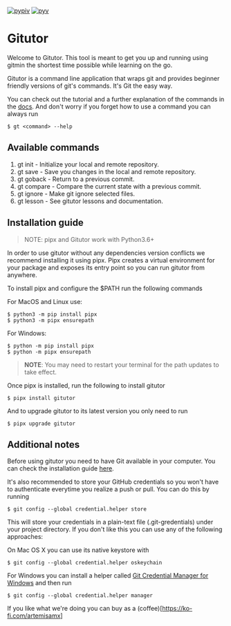 [![pypiv](https://img.shields.io/pypi/v/gitutor.svg)](https://pypi.python.org/pypi/gitutor)
[![pyv](https://img.shields.io/pypi/pyversions/gitutor.svg)](https://pypi.python.org/pypi/gitutor)

# Gitutor

Welcome to Gitutor. This tool is meant to get you up and running using gitmin the shortest time possible while learning on the go.

Gitutor is a command line application that wraps git and provides beginner friendly versions of git's commands. It's Git the easy way.

You can check out the tutorial and a further explanation of the commands in the [docs](https://gitutor.io/guide). And don't worry if you forget how to use a command you can always run

    $ gt <command> --help

## Available commands

1. gt init - Initialize your local and remote repository.
2. gt save - Save you changes in the local and remote repository.
3. gt goback - Return to a previous commit.
4. gt compare - Compare the current state with a previous commit.
5. gt ignore - Make git ignore selected files.
6. gt lesson - See gitutor lessons and documentation.

## Installation guide

> NOTE: pipx and Gitutor work with Python3.6+

In order to use gitutor without any dependencies version conflicts we recommend installing it using pipx. Pipx creates a virtual environment for your package and exposes its entry point so you can run gitutor from anywhere. 

To install pipx and configure the $PATH run the following commands

For MacOS and Linux use:

    $ python3 -m pip install pipx
    $ python3 -m pipx ensurepath

For Windows: 

    $ python -m pip install pipx
    $ python -m pipx ensurepath

> **NOTE**: You may need to restart your terminal for the path updates to take effect.

Once pipx is installed, run the following to install gitutor

    $ pipx install gitutor

And to upgrade gitutor to its latest version you only need to run

    $ pipx upgrade gitutor

## Additional notes

Before using gitutor you need to have Git available in your computer. You can check the installation guide [here](https://git-scm.com/book/en/v2/Getting-Started-Installing-Git).

It's also recommended to store your GitHub credentials so you won't have to authenticate everytime you realize a push or pull. You can do this by running

    $ git config --global credential.helper store

This will store your credentials in a plain-text file (.git-gredentials) under your project directory. If you don't like this you can use any of the following approaches:

On Mac OS X you can use its native keystore with

    $ git config --global credential.helper oskeychain

For Windows you can install a helper called [Git Credential Manager for Windows](https://github.com/Microsoft/Git-Credential-Manager-for-Windows) and then run

    $ git config --global credential.helper manager


If you like what we're doing you can buy as a (coffee)[https://ko-fi.com/artemisamx]